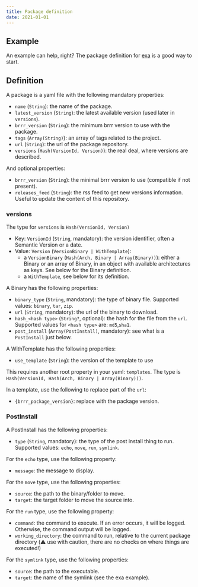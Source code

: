 ```yaml
---
title: Package definition
date: 2021-01-01
---
```


## Example

An example can help, right? The package definition for [exa](https://github.com/nyrst/freezer/blob/main/exa.yaml) is a good way to start.

## Definition

A package is a yaml file with the following mandatory properties:

- `name` (`String`): the name of the package.
- `latest_version` (`String`): the latest available version (used later in `versions`).
- `brrr_version` (`String`): the minimum brrr version to use with the package.
- `tags` (`Array(String)`): an array of tags related to the project.
- `url` (`String`): the url of the package repository.
- `versions` (`Hash(VersionId, Version)`): the real deal, where versions are described.

And optional properties:

- `brrr_version` (`String`): the minimal brrr version to use (compatible if not present). 
- `releases_feed` (`String`): the rss feed to get new versions information. Useful to update the content of this repository.

### versions

The type for `versions` is `Hash(VersionId, Version)`

- Key: `VersionId` (`String`, mandatory): the version identifier, often a Semantic Version or a date.
- Value: `Version` (`VersionBinary | WithTemplate`):
  - a `VersionBinary` (`Hash(Arch, Binary | Array(Binary))`): either a Binary or an array of Binary, in an object with available architectures as keys. See below for the Binary definition.
  - a `WithTemplate`, see below for its definition.

A Binary has the following properties:

- `binary_type` (`String`, mandatory): the type of binary file. Supported values: `binary`, `tar`, `zip`.
- `url` (`String`, mandatory): the url of the binary to download.
- `hash_<hash type>` (`String?`, optional): the hash for the file from the `url`. Supported values for `<hash type>` are: `md5`,`sha1`.
- `post_install` (`Array(PostInstall)`, mandatory): see what is a `PostInstall` just below.

A WithTemplate has the following properties:


- `use_template` (`String`): the version of the template to use

This requires another root property in your yaml: `templates`. The type is `Hash(VersionId, Hash(Arch, Binary | Array(Binary)))`.

In a template, use the following to replace part of the `url`:

- `{brrr_package_version}`: replace with the package version.

### PostInstall

A PostInstall has the following properties:

- `type` (`String`, mandatory): the type of the post install thing to run. Supported values: `echo`, `move`, `run`, `symlink`.

For the `echo` type, use the following property:

- `message`: the message to display.

For the `move` type, use the following properties:

- `source`: the path to the binary/folder to move.
- `target`: the target folder to move the source into.

For the `run` type, use the following property:

- `command`: the command to execute. If an error occurs, it will be logged. Otherwise, the command output will be logged.
- `working_directory`: the command to run, relative to the current package directory (:warning: use with caution, there are no checks on where things are executed!)

For the `symlink` type, use the following properties:

- `source`: the path to the executable.
- `target`: the name of the symlink (see the exa example).